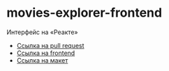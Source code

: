 # movies-explorer-frontend
Интерфейс на «Реакте»

* [Ссылка на pull request](https://github.com/TatyanaDudchenko/movies-explorer-frontend/pull/2)
* [Ссылка на frontend](https://moviesexplorer.dudta.nomoredomains.sbs)
* [Ссылка на макет](https://disk.yandex.ru/d/VxrHOAeUEvnKPw)

